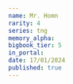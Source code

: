 ```yaml
---
name: Mr. Homn
rarity: 4
series: tng
memory_alpha:
bigbook_tier: 5
in_portal:
date: 17/01/2024
published: true
---
```




